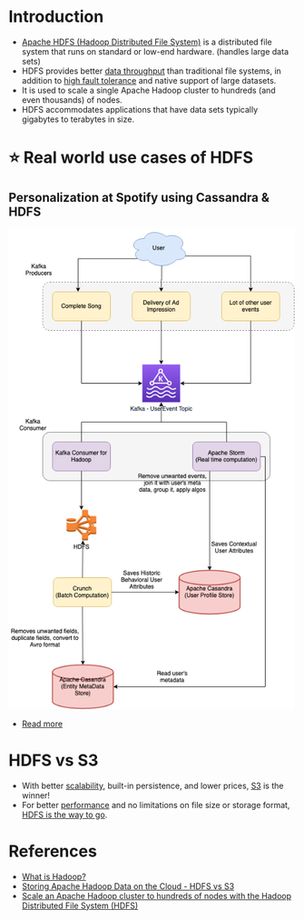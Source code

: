 # Introduction
- [Apache HDFS (Hadoop Distributed File System)](https://hadoop.apache.org/docs/r1.2.1/hdfs_design.html) is a distributed file system that runs on standard or low-end hardware. (handles large data sets)
- HDFS provides better [data throughput](../../0_SystemGlossaries/LatencyThroughput.md) than traditional file systems, in addition to [high fault tolerance](../../0_SystemGlossaries/FaultTolerance&DisasterRecovery.md) and native support of large datasets.
- It is used to scale a single Apache Hadoop cluster to hundreds (and even thousands) of nodes.
- HDFS accommodates applications that have data sets typically gigabytes to terabytes in size.

# :star: Real world use cases of HDFS

## Personalization at Spotify using Cassandra & HDFS

[![img.png](../../../3_HLDDesignProblems/PersonalizationSpotify/assets/PersonalizationSpotify.drawio.png)](../../../3_HLDDesignProblems/PersonalizationSpotify)

- [Read more](../../../3_HLDDesignProblems/PersonalizationSpotify)

# HDFS vs S3
- With better [scalability](../../0_SystemGlossaries/Scalability.md), built-in persistence, and lower prices, [S3](../../../2_AWSComponents/7_StorageServices/AmazonS3.md) is the winner!
- For better [performance](../../0_SystemGlossaries/LatencyThroughput.md) and no limitations on file size or storage format, [HDFS is the way to go](https://www.integrate.io/blog/storing-apache-hadoop-data-cloud-hdfs-vs-s3/).

# References
- [What is Hadoop?](https://aws.amazon.com/emr/details/hadoop/what-is-hadoop/)
- [Storing Apache Hadoop Data on the Cloud - HDFS vs S3](https://www.integrate.io/blog/storing-apache-hadoop-data-cloud-hdfs-vs-s3/)
- [Scale an Apache Hadoop cluster to hundreds of nodes with the Hadoop Distributed File System (HDFS)](https://www.ibm.com/in-en/topics/hdfs)